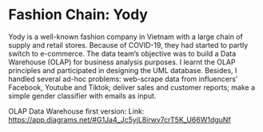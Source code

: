 # Fashion Chain: Yody
Yody is a well-known fashion company in Vietnam with a large chain of supply and retail stores. Because of COVID-19, they had started to partly switch to e-commerce. The data team’s objective  was to build a Data Warehouse (OLAP) for business analysis purposes. I learnt the OLAP principles and participated in designing the UML database. Besides, I handled several ad-hoc problems: web-scrape data from influencers’ Facebook, Youtube and Tiktok; deliver sales and customer reports; make a simple gender classifier with emails as input.

OLAP Data Warehouse first version:
Link: https://app.diagrams.net/#G1Ja4_Jc5yjL8irwv7crT5K_U66W1dguNf
